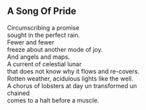 A Song Of Pride
---------------
Circumscribing a promise  
sought in the perfect rain.  
Fewer and fewer  
freeze about another mode of joy.  
And angels and maps.  
A current of celestial lunar  
that does not know why it flows and re-covers.  
Rotten weather, acidulous lights like the well.  
A chorus of lobsters at day un transformed un  
chained  
comes to a halt before a muscle.  
